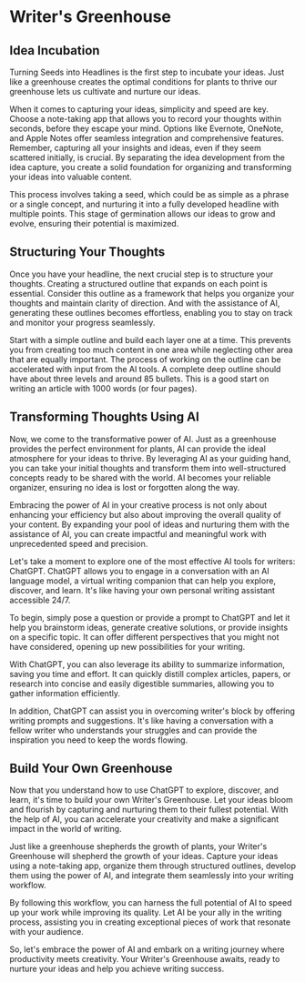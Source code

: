 # Writer's Greenhouse

## Idea Incubation

Turning Seeds into Headlines is the first step to incubate your ideas. Just like a greenhouse
creates the optimal conditions for plants to thrive our greenhouse lets us cultivate and nurture our
ideas. 

When it comes to capturing your ideas, simplicity and speed are key. Choose a note-taking app that
allows you to record your thoughts within seconds, before they escape your mind. Options like
Evernote, OneNote, and Apple Notes offer seamless integration and comprehensive features. Remember,
capturing all your insights and ideas, even if they seem scattered initially, is crucial. By
separating the idea development from the idea capture, you create a solid foundation for organizing
and transforming your ideas into valuable content.

This process involves taking a seed, which could be as simple as a phrase or a single concept, and
nurturing it into a fully developed headline with multiple points. This stage of germination allows
our ideas to grow and evolve, ensuring their potential is maximized.

## Structuring Your Thoughts

Once you have your headline, the next crucial step is to structure your thoughts. Creating a
structured outline that expands on each point is essential. Consider this outline as a framework
that helps you organize your thoughts and maintain clarity of direction. And with the assistance of
AI, generating these outlines becomes effortless, enabling you to stay on track and monitor your
progress seamlessly.

Start with a simple outline and build each layer one at a time.   This prevents you from creating
too much content in one area while neglecting other area that are equally important.  The process
of working on the outline can be accelerated with input from the AI tools.  A complete deep outline
should have about three levels and around 85 bullets.  This is a good start on writing an article
with 1000 words (or four pages).


## Transforming Thoughts Using AI

Now, we come to the transformative power of AI. Just as a greenhouse provides the perfect
environment for plants, AI can provide the ideal atmosphere for your ideas to thrive. By leveraging
AI as your guiding hand, you can take your initial thoughts and transform them into well-structured
concepts ready to be shared with the world. AI becomes your reliable organizer, ensuring no idea is
lost or forgotten along the way.

Embracing the power of AI in your creative process is not only about enhancing your efficiency but
also about improving the overall quality of your content. By expanding your pool of ideas and
nurturing them with the assistance of AI, you can create impactful and meaningful work with
unprecedented speed and precision.

Let's take a moment to explore one of the most effective AI tools for writers: ChatGPT. ChatGPT
allows you to engage in a conversation with an AI language model, a virtual writing companion that
can help you explore, discover, and learn. It's like having your own personal writing assistant
accessible 24/7.

To begin, simply pose a question or provide a prompt to ChatGPT and let it help you brainstorm
ideas, generate creative solutions, or provide insights on a specific topic. It can offer different
perspectives that you might not have considered, opening up new possibilities for your writing.

With ChatGPT, you can also leverage its ability to summarize information, saving you time and
effort. It can quickly distill complex articles, papers, or research into concise and easily
digestible summaries, allowing you to gather information efficiently.

In addition, ChatGPT can assist you in overcoming writer's block by offering writing prompts and
suggestions. It's like having a conversation with a fellow writer who understands your struggles
and can provide the inspiration you need to keep the words flowing.

## Build Your Own Greenhouse

Now that you understand how to use ChatGPT to explore, discover, and learn, it's time to build your
own Writer's Greenhouse. Let your ideas bloom and flourish by capturing and nurturing them to their
fullest potential. With the help of AI, you can accelerate your creativity and make a significant
impact in the world of writing.

Just like a greenhouse shepherds the growth of plants, your Writer's Greenhouse will shepherd the
growth of your ideas. Capture your ideas using a note-taking app, organize them through structured
outlines, develop them using the power of AI, and integrate them seamlessly into your writing
workflow.

By following this workflow, you can harness the full potential of AI to speed up your work while
improving its quality. Let AI be your ally in the writing process, assisting you in creating
exceptional pieces of work that resonate with your audience.

So, let's embrace the power of AI and embark on a writing journey where productivity meets
creativity. Your Writer's Greenhouse awaits, ready to nurture your ideas and help you achieve
writing success.